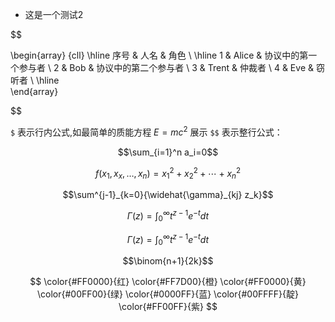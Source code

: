 - 这是一个测试2

$$

\begin{array}
{cll}
\hline
	序号 & 人名 & 角色 \\
\hline
	1 & Alice    & 协议中的第一个参与者 \\
	2 & Bob      & 协议中的第二个参与者 \\
	3 & Trent    & 仲裁者 \\
	4 & Eve      & 窃听者 \\
\hline	
\end{array}

$$


`$` 表示行内公式,如最简单的质能方程 $E=mc^2$ 展示
`$$` 表示整行公式：

$$\sum_{i=1}^n a_i=0$$

$$f(x_1,x_x,\ldots,x_n) = x_1^2 + x_2^2 + \cdots + x_n^2 $$

$$\sum^{j-1}_{k=0}{\widehat{\gamma}_{kj} z_k}$$

$$\Gamma(z) = \int_0^\infty t^{z-1}e^{-t}dt$$

$$\Gamma(z) = \int_0^\infty t^{z-1}e^{-t}dt$$

$$\binom{n+1}{2k}$$

$$
\color{#FF0000}{红} 
\color{#FF7D00}{橙} 
\color{#FF0000}{黄} 
\color{#00FF00}{绿}
\color{#0000FF}{蓝} 
\color{#00FFFF}{靛} 
\color{#FF00FF}{紫}
$$